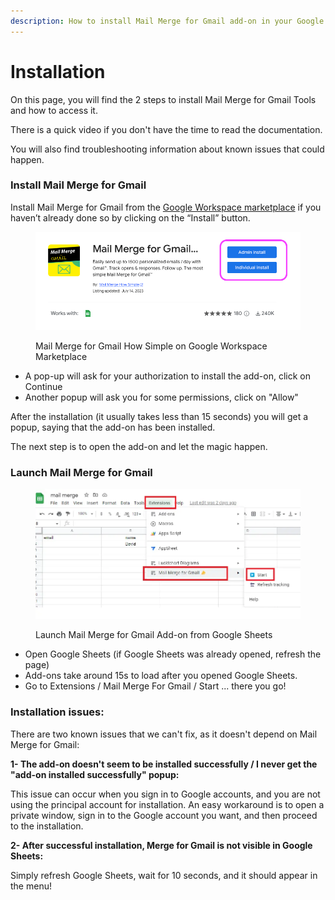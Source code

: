 ```yaml
---
description: How to install Mail Merge for Gmail add-on in your Google Sheets
---
```


# Installation

On this page, you will find the 2 steps to install Mail Merge for Gmail Tools and how to access it.

There is a quick video if you don't have the time to read the documentation.

You will also find troubleshooting information about known issues that could happen.

### Install Mail Merge for Gmail <a href="#h.yh7yiptzhjsv_l" id="h.yh7yiptzhjsv_l"></a>

Install Mail Merge for Gmail from the [Google Workspace marketplace](https://workspace.google.com/marketplace/app/mail\_merge\_for\_gmail\_how/57033717989) if you haven’t already done so by clicking on the “Install” button.

<figure><img src=".gitbook/assets/mmfgHow (1).png" alt="Mail Merge for Gmail How Simple on Google Workspace Marketplace"><figcaption><p>Mail Merge for Gmail How Simple on Google Workspace Marketplace</p></figcaption></figure>

* A pop-up will ask for your authorization to install the add-on, click on Continue
* Another popup will ask you for some permissions, click on "Allow"

After the installation (it usually takes less than 15 seconds) you will get a popup, saying that the add-on has been installed.

The next step is to open the add-on and let the magic happen.

### Launch Mail Merge for Gmail <a href="#h.4p9vsne6s5z4_l" id="h.4p9vsne6s5z4_l"></a>

<figure><img src=".gitbook/assets/spaces_tBoQpQrzJViUHu4Cv5ai_uploads_HkpyNXc3mtBs3aCQLplI_launch mailmerge (1).webp" alt="Launch Mail Merge for Gmail Add-on from Google Sheets"><figcaption><p>Launch Mail Merge for Gmail Add-on from Google Sheets</p></figcaption></figure>

* Open Google Sheets (if Google Sheets was already opened, refresh the page)
* Add-ons take around 15s to load after you opened Google Sheets.
* Go to Extensions / Mail Merge For Gmail / Start ... there you go!

### Installation issues: <a href="#h.2zr90orf384h_l" id="h.2zr90orf384h_l"></a>

There are two known issues that we can't fix, as it doesn't depend on Mail Merge for Gmail:

**1- The add-on doesn't seem to be installed successfully / I never get the "add-on installed successfully" popup:**

This issue can occur when you sign in to Google accounts, and you are not using the principal account for installation. An easy workaround is to open a private window, sign in to the Google account you want, and then proceed to the installation.

**2- After successful installation, Merge for Gmail is not visible in Google Sheets:**

Simply refresh Google Sheets, wait for 10 seconds, and it should appear in the menu!
